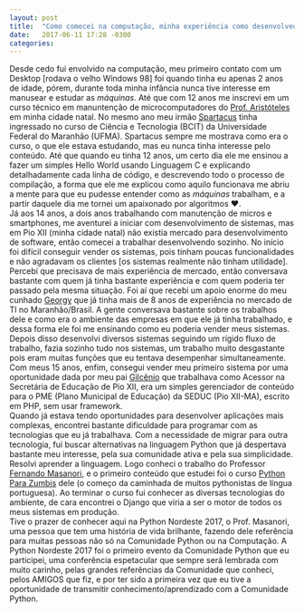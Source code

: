 ```yaml
---
layout: post
title:  "Como comecei na computação, minha experiência como desenvolvedor e apoio da Comunidade Python (Lighting Talk) - Python Nordeste 2017"
date:   2017-06-11 17:28 -0300
categories: 
---
```

Desde cedo fui envolvido na computação, meu primeiro contato com um Desktop [rodava o velho Windows 98] foi quando tinha eu apenas 2 anos de idade, pórem, durante toda minha infância nunca tive interesse em manusear e estudar as *máquinas*. Até que com 12 anos me inscrevi em um curso técnico em manuntenção de microcomputadores do [Prof. Aristóteles](https://www.facebook.com/aristoteles.macielcoelho) em minha cidade natal. No mesmo ano meu irmão [Spartacus](https://www.instagram.com/spartacus.souza) tinha ingressado no curso de Ciência e Tecnologia (BCIT) da Universidade Federal do Maranhão (UFMA). Spartacus sempre me mostrava como era o curso, o que ele estava estudando, mas eu nunca tinha interesse pelo conteúdo. Até que quando eu tinha 12 anos, um certo dia ele me ensinou a fazer um simples Hello World usando Linguagem C e explicando detalhadamente cada linha de código, e descrevendo todo o processo de compilação, a forma que ele me explicou como aquilo funcionava me abriu a mente para que eu pudesse entender como as *máquinas* trabalham, e a partir daquele dia me tornei um apaixonado por algoritmos :heart:.  
Já aos 14 anos, a dois anos trabalhando com manutenção de micros e smartphones, me aventurei a iniciar com desenvolvimento de sistemas, mas em Pio XII (minha cidade natal) não existia mercado para desenvolvimento de software, então comecei a trabalhar desenvolvendo sozinho. No início foi difícil conseguir vender os sistemas, pois tinham poucas funcionalidades e não agradavam os clientes [os sistemas realmente não tinham utilidade]. Percebí que precisava de mais experiência de mercado, então conversava bastante com quem já tinha bastante experiência e com quem poderia ter passado pela mesma situação. Foi aí que recebi um apoio enorme do meu cunhado [Georgy](https://www.facebook.com/geopassos) que já tinha mais de 8 anos de experiência no mercado de TI no Maranhão/Brasil. A gente conversava bastante sobre os trabalhos dele e como era o ambiente das empresas em que ele já tinha trabalhado, e dessa forma ele foi me ensinando como eu poderia vender meus sistemas. Depois disso desenvolvi diversos sistemas seguindo um rígido fluxo de trabalho, fazia sozinho tudo nos sistemas, um trabalho muito desgastante pois eram muitas funções que eu tentava desempenhar simultaneamente. Com meus 15 anos, enfim, consegui vender meu primeiro sistema por uma oportunidade dada por meu pai [Gilcênio](https://) que trabalhava como Acessor na Secretária de Educação de Pio XII, era um simples gerenciador de conteúdo para o PME (Plano Municipal de Educação) da SEDUC (Pio XII-MA), escrito em PHP, sem usar framework.  
Quando já estava tendo oportunidades para desenvolver aplicações mais complexas, encontrei bastante dificuldade para programar com as tecnologias que eu já trabalhava. Com a necessidade de migrar para outra tecnologia, fui buscar alternativas na linguagem Python que já despertava bastante meu interesse, pela sua comunidade ativa e pela sua simplicidade. Resolvi aprender a linguagem. Logo conheci o trabalho do Professor [Fernando Masanori](https://www.facebook.com/fmasanori), e o primeiro conteúdo que estudei foi o curso [Python Para Zumbis](https://www.youtube.com/channel/UCripRddD4BnaMcU833ExuwA) dele (o começo da caminhada de muitos pythonistas de língua portuguesa). Ao terminar o curso fui conhecer as diversas tecnologias do ambiente, de cara encontrei o Django que viria a ser o motor de todos os meus sistemas em produção.  
Tive o prazer de conhecer aqui na Python Nordeste 2017, o Prof. Masanori, uma pessoa que tem uma história de vida brilhante, fazendo dele referência para muitas pessoas não só na Comunidade Python ou na Computação.
A Python Nordeste 2017 foi o primeiro evento da Comunidade Python que eu participei, uma conferência espetacular que sempre será lembrada com muito carinho, pelas grandes referências da Comunidade que conheci, pelos AMIGOS que fiz, e por ter sido a primeira vez que eu tive a oportunidade de transmitir conhecimento/aprendizado com a Comunidade Python.
